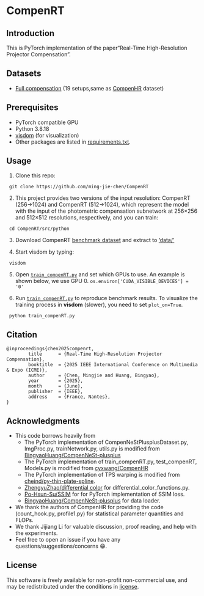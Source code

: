 # CompenRT
## Introduction
This is PyTorch implementation of the paper“Real-Time High-Resolution Projector Compensation”.

        
## Datasets
* [Full compensation](https://pan.baidu.com/s/1XblKFnsIBhjd2sK7aQCNDA?pwd=qnh5) (19 setups,same as [CompenHR](https://github.com/cyxwang/CompenHR) dataset)

## Prerequisites
* PyTorch compatible GPU
* Python 3.8.18
* [visdom](https://github.com/fossasia/visdom) (for visualization)
* Other packages are listed in [requirements.txt](https://github.com/ming-jie-chen/CompenRT/blob/master/requirements.txt).
  
## Usage
   1. Clone this repo:
  
     git clone https://github.com/ming-jie-chen/CompenRT
     
   2. This project provides two versions of the input resolution: CompenRT (256->1024) and CompenRT (512->1024), which represent the model with the input of the photometric compensation subnetwork at 256×256 and 512×512 resolutions, 
      respectively, and you can train:
      
     cd CompenRT/src/python  
     
   3. Download CompenRT [benchmark dataset](https://pan.baidu.com/s/1XblKFnsIBhjd2sK7aQCNDA?pwd=qnh5) and extract to [‘data/’](https://github.com/ming-jie-chen/CompenRT/tree/master/data)
     
   4. Start visdom by typing:
      
     visdom

   5. Open [`train_compenRT.py`](src/python/train_compenRT.py) and set which GPUs to use. An example is shown below, we use GPU 0.
   `os.environ['CUDA_VISIBLE_DEVICES'] = '0'`

   6. Run [`train_compenRT.py`](src/python/train_compenRT.py) to reproduce benchmark results. To visualize the training process in **visdom** (slower), you need to set `plot_on=True`.
   
     python train_compenRT.py
   
## Citation
```
@inproceedings{chen2025compenrt,
        title      = {Real-Time High-Resolution Projector Compensation},
        booktitle  = {2025 IEEE International Conference on Multimedia & Expo (ICME)},
        author     = {Chen, Mingjie and Huang, Bingyao},
        year       = {2025},
        month      = {June},
        publisher  = {IEEE},
        address    = {France, Nantes},
}
```
## Acknowledgments
- This code borrows heavily from
  - The PyTorch implementation of CompenNeStPlusplusDataset.py, ImgProc.py, trainNetwork.py, utils.py is modified from [BingyaoHuang/CompenNeSt-plusplus](https://github.com/BingyaoHuang/CompenNeSt-plusplus/tree/master)
  - The PyTorch implementation of train_compenRT.py, test_compenRT, Models.py is modified from [cyxwang/CompenHR](https://github.com/cyxwang/CompenHR/tree/main)
  - The PyTorch implementation of TPS warping is modified from [cheind/py-thin-plate-spline](https://github.com/cheind/py-thin-plate-spline).
  - [ZhengyuZhao/differential color](https://github.com/ZhengyuZhao/PerC-Adversarial/blob/master/differential_color_functions.py) for differential_color_functions.py.
  - [Po-Hsun-Su/SSIM](https://github.com/Po-Hsun-Su/pytorch-ssim) for for PyTorch implementation of SSIM loss.
  - [BingyaoHuang/CompenNeSt-plusplus](https://github.com/BingyaoHuang/CompenNeSt-plusplus) for data loader.
- We thank the authors of CompenHR for providing the code (count_hook.py, profile1.py) for statistical parameter quantities and FLOPs.
- We thank Jijiang Li for valuable discussion, proof reading, and help with the experiments.
- Feel free to open an issue if you have any questions/suggestions/concerns 😁.

## License
This software is freely available for non-profit non-commercial use, and may be redistributed under the conditions in [license](https://github.com/ming-jie-chen/CompenRT/blob/master/LICENSE.txt).
